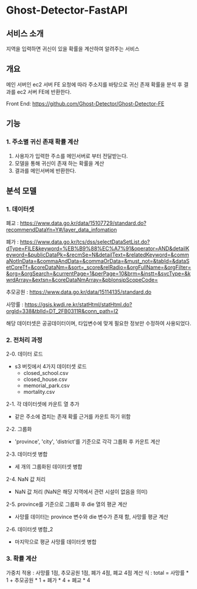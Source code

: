 # Ghost-Detector-FastAPI
## 서비스 소개
지역을 입력하면 귀신이 있을 확률을 계산하여 알려주는 서비스

## 개요
메인 서버인 ec2 서버 FE 요청에 따라 주소지를 바탕으로 귀신 존재 확률을 분석 후 결과를 ec2 서버 FE에 반환한다.

Front End: <https://github.com/Ghost-Detector/Ghost-Detector-FE>

## 기능
### 1. 주소별 귀신 존재 확률 계산
1. 사용자가 입력한 주소를 메인서버로 부터 전달받는다.
2. 모델을 통해 귀신이 존재 하는 확률을 계산
3. 결과를 메인서버에 반환한다.

## 분석 모델
### 1. 데이터셋
폐교 : https://www.data.go.kr/data/15107729/standard.do?recommendDataYn=Y#/layer_data_infomation

폐가 : https://www.data.go.kr/tcs/dss/selectDataSetList.do?dType=FILE&keyword=%EB%B9%88%EC%A7%91&operator=AND&detailKeyword=&publicDataPk=&recmSe=N&detailText=&relatedKeyword=&commaNotInData=&commaAndData=&commaOrData=&must_not=&tabId=&dataSetCoreTf=&coreDataNm=&sort=_score&relRadio=&orgFullName=&orgFilter=&org=&orgSearch=&currentPage=1&perPage=10&brm=&instt=&svcType=&kwrdArray=&extsn=&coreDataNmArray=&pblonsipScopeCode=

추모공원 : https://www.data.go.kr/data/15114135/standard.do

사망률 : https://gsis.kwdi.re.kr/statHtml/statHtml.do?orgId=338&tblId=DT_2FB0311R&conn_path=I2

해당 데이터셋은 공공데이터이며, 타입변수에 맞게 필요한 정보만 수정하여 사용되었다. 

### 2. 전처리 과정
2-0. 데이터 로드

- s3 버킷에서 4가지 데이터셋 로드
  - closed_school.csv
  - closed_house.csv
  - memorial_park.csv
  - mortality.csv

2-1. 각 데이터셋에 카운트 열 추가

- 같은 주소에 겹치는 존재 확률 근거를 카운트 하기 위함

2-2. 그룹화

- 'province', 'city', 'district'를 기준으로 각각 그룹화 후 카운트 계산

2-3. 데이터셋 병합

- 세 개의 그룹화된 데이터셋 병합

2-4. NaN 값 처리

- NaN 값 처리 (NaN은 해당 지역에서 관련 시설이 없음을 의미)

2-5. province를 기준으로 그룹화 후 die 열의 평균 계산

- 사망률 데이터는 province 변수와 die 변수가 존재 함, 사망률 평균 계산

2-6. 데이터셋 병합_2

- 마지막으로 평균 사망률 데이터셋 병합 

### 3. 확률 계산
가중치 적용 : 사망률 1점, 추모공원 1점, 폐가 4점, 폐교 4점
계산 식 : total = 사망률 * 1 + 추모공원 * 1 + 폐가 * 4 + 폐교 * 4
